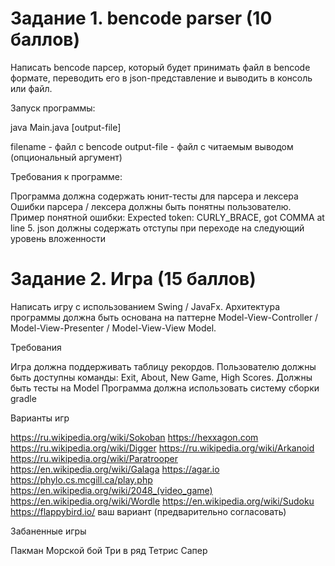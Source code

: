 # Задание 1. bencode parser (10 баллов)

Написать bencode парсер, который будет принимать файл в bencode формате, переводить его в json-представление и выводить в консоль или файл.

Запуск программы:

java Main.java <filename> [output-file]

filename - файл с bencode
output-file - файл с читаемым выводом (опциональный аргумент)

Требования к программе:

Программа должна содержать юнит-тесты для парсера и лексера
Ошибки парсера / лексера должны быть понятны пользователю. Пример понятной ошибки: Expected token: CURLY_BRACE, got COMMA at line 5.
json должны содержать отступы при переходе на следующий уровень вложенности


# Задание 2. Игра (15 баллов)

Написать игру с использованием Swing / JavaFx. Архитектура программы должна быть основана на паттерне Model-View-Controller / Model-View-Presenter / Model-View-View Model. 

Требования

Игра должна поддерживать таблицу рекордов.
Пользователю должны быть доступны команды: Exit, About, New Game, High Scores.
Должны быть тесты на Model
Программа должна использовать систему сборки gradle

Варианты игр

https://ru.wikipedia.org/wiki/Sokoban
https://hexxagon.com
https://ru.wikipedia.org/wiki/Digger
https://ru.wikipedia.org/wiki/Arkanoid
https://ru.wikipedia.org/wiki/Paratrooper
https://en.wikipedia.org/wiki/Galaga
https://agar.io
https://phylo.cs.mcgill.ca/play.php
https://en.wikipedia.org/wiki/2048_(video_game)
https://en.wikipedia.org/wiki/Wordle
https://en.wikipedia.org/wiki/Sudoku
https://flappybird.io/
ваш вариант (предварительно согласовать)

Забаненные игры

Пакман
Морской бой
Три в ряд
Тетрис
Сапер
